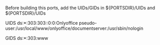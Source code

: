 Before building this ports, add the UIDs/GIDs in ${PORTSDIR}/UIDs and ${PORTSDIR}/UIDs

UIDS ds:*:303:303::0:0:Onlyoffice pseudo-user:/usr/local/www/onlyoffice/documentserver:/usr/sbin/nologin

GIDS ds:*:303:www
